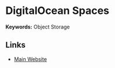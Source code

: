 # DigitalOcean Spaces

**Keywords:** Object Storage

## Links

- [Main Website](https://digitalocean.com/products/spaces)
